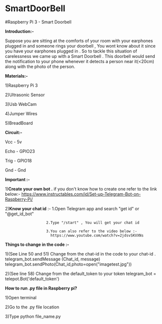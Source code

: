 # SmartDoorBell
#Raspberry Pi 3 - Smart Doorbell

**Introduction:-**


Suppose you are sitting at the comforts of your room with your earphones plugged in and someone rings your doorbell , You wont know about it since you have your earphones plugged in . So to tackle this situation of carelessness we came up with a Smart Doorbell . This doorbell would send the notification to your phone whenever it detects a person near it(<20cm) along with the photo of the person. 

**Materials:-**


1)Raspberry Pi 3

2)Ultrasonic Sensor

3)Usb WebCam

4)Jumper Wires

5)BreadBoard

**Circuit:-**


Vcc - 5v

Echo - GPIO23

Trig - GPIO18

Gnd - Gnd

**Important :-**


1)**Create your own bot .** if you don't know how to create one refer to the link below:-
  https://www.instructables.com/id/Set-up-Telegram-Bot-on-Raspberry-Pi/
  
2)**Know your chat id** :- 1.Open Telegram app and search "get id" or  "@get_id_bot"

                       2.Type "/start" , You will get your chat id
                       
                       3.You can also refer to the video below :-
                         https://www.youtube.com/watch?v=2jdsvSKVXNs

**Things to change in the code :-**


1)(See Line 50 and 51) Change from the chat-id in the code to your chat-id . 
  telegram_bot.sendMessage (Chat_id, message)
  telegram_bot.sendPhoto(Chat_id,photo=open("imagetest.jpg"))
  
2)(See line 58) Change from the default_token to your token 
  telegram_bot = telepot.Bot('default_token')

**How to run .py file in Raspberry pi?**


1)Open terminal

2)Go to the .py file location

3)Type python file_name.py
